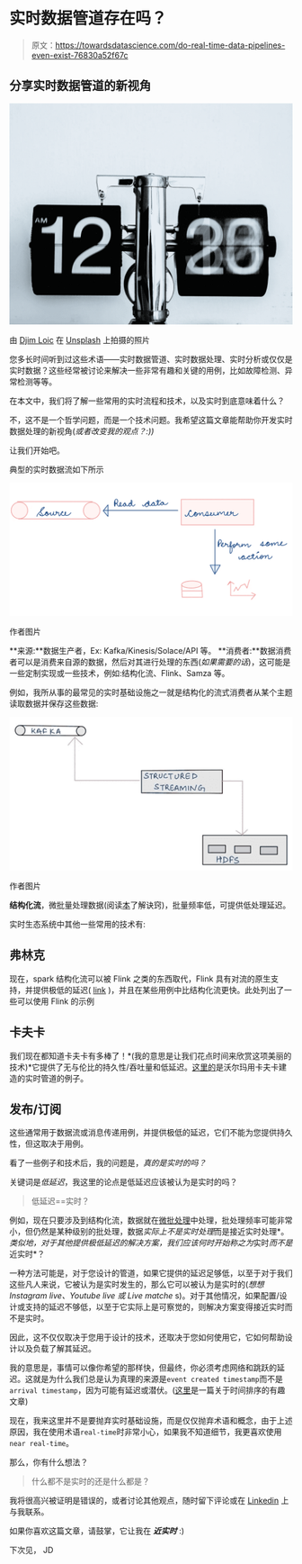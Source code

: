 # 实时数据管道存在吗？

> 原文：<https://towardsdatascience.com/do-real-time-data-pipelines-even-exist-76830a52f67c>

## 分享实时数据管道的新视角

![](img/23dac43a96b5fed6dd5a39ca747b1182.png)

由 [Djim Loic](https://unsplash.com/@loic?utm_source=unsplash&utm_medium=referral&utm_content=creditCopyText) 在 [Unsplash](https://unsplash.com/s/photos/time?utm_source=unsplash&utm_medium=referral&utm_content=creditCopyText) 上拍摄的照片

您多长时间听到过这些术语——实时数据管道、实时数据处理、实时分析或仅仅是实时数据？这些经常被讨论来解决一些非常有趣和关键的用例，比如故障检测、异常检测等等。

在本文中，我们将了解一些常用的实时流程和技术，以及实时到底意味着什么？

不，这不是一个哲学问题，而是一个技术问题。我希望这篇文章能帮助你开发实时数据处理的新视角(*或者改变我的观点？:))*

让我们开始吧。

典型的实时数据流如下所示

![](img/5454c52cf77b4db22b204a2417682559.png)

作者图片

**来源:**数据生产者，Ex: Kafka/Kinesis/Solace/API 等。
**消费者:**数据消费者可以是消费来自源的数据，然后对其进行处理的东西(*如果需要的话*)，这可能是一些定制实现或一些技术，例如:结构化流、Flink、Samza 等。

例如，我所从事的最常见的实时基础设施之一就是结构化的流式消费者从某个主题读取数据并保存这些数据:

![](img/a3940aeeba13972f032249354dd45a00.png)

作者图片

**结构化流**，微批量处理数据(阅读[本](https://medium.com/towards-data-science/spark-structured-streaming-simplified-9455947674b9)了解诀窍)，批量频率低，可提供低处理延迟。

实时生态系统中其他一些常用的技术有:

## 弗林克

现在，spark 结构化流可以被 Flink 之类的东西取代，Flink 具有对流的原生支持，并提供极低的延迟( [link](https://flink.apache.org/usecases.html) )，并且在某些用例中比结构化流更快。此处列出了一些可以使用 Flink 的示例

## 卡夫卡

我们现在都知道卡夫卡有多棒了！*(我的意思是让我们花点时间来欣赏这项美丽的技术)*它提供了无与伦比的持久性/吞吐量和低延迟。[这里的](https://medium.com/walmartglobaltech/real-time-data-processing-for-monitoring-and-reporting-a-practical-use-case-of-spark-structured-8e4f91f6f3a7)是沃尔玛用卡夫卡建造的实时管道的例子。

## 发布/订阅

这些通常用于数据流或消息传递用例，并提供极低的延迟，它们不能为您提供持久性，但这取决于用例。

看了一些例子和技术后，我的问题是，*真的是实时的吗？*

关键词是*低延迟*，我这里的论点是低延迟应该被认为是实时的吗？

> 低延迟==实时？

例如，现在只要涉及到结构化流，数据就在[微批处理](https://medium.com/towards-data-science/spark-structured-streaming-simplified-9455947674b9)中处理，批处理频率可能非常小，但仍然是某种级别的批处理，数据*实际上不是实时处理*而是接近实时处理*。*类似地，对于其他提供极低延迟的解决方案，我们应该何时开始称之为*实时*而不是*近实时*？

一种方法可能是，对于您设计的管道，如果它提供的延迟足够低，以至于对于我们这些凡人来说，它被认为是实时发生的，那么它可以被认为是实时的(*想想 Instagram live、Youtube live 或 Live matche* s)。对于其他情况，如果配置/设计或支持的延迟不够低，以至于它实际上是可察觉的，则解决方案变得接近实时而不是实时。

因此，这不仅仅取决于您用于设计的技术，还取决于您如何使用它，它如何帮助设计以及负载了解其延迟。

我的意思是，事情可以像你希望的那样快，但最终，你必须考虑网络和跳跃的延迟。这就是为什么我们总是认为真理的来源是`event created timestamp`而不是`arrival timestamp`，因为可能有延迟或潜伏。([这里](https://medium.com/expedia-group-tech/be-vigilant-about-time-order-in-event-based-data-processing-cbfde600dd7d)是一篇关于时间排序的有趣文章)

现在，我来这里并不是要抛弃实时基础设施，而是仅仅抛弃术语和概念，由于上述原因，我在使用术语`real-time`时非常小心，如果我不知道细节，我更喜欢使用`near real-time`。

那么，你有什么想法？

> 什么都不是实时的还是什么都是？

我将很高兴被证明是错误的，或者讨论其他观点，随时留下评论或在 [Linkedin](https://www.linkedin.com/in/jyotidhiman/) 上与我联系。

如果你喜欢这篇文章，请鼓掌，它让我在 ***近实时*** :)

下次见，
JD